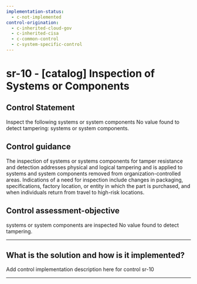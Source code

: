 ```yaml
---
implementation-status:
  - c-not-implemented
control-origination:
  - c-inherited-cloud-gov
  - c-inherited-cisa
  - c-common-control
  - c-system-specific-control
---
```


# sr-10 - \[catalog\] Inspection of Systems or Components

## Control Statement

Inspect the following systems or system components No value found to detect tampering: systems or system components.

## Control guidance

The inspection of systems or systems components for tamper resistance and detection addresses physical and logical tampering and is applied to systems and system components removed from organization-controlled areas. Indications of a need for inspection include changes in packaging, specifications, factory location, or entity in which the part is purchased, and when individuals return from travel to high-risk locations.

## Control assessment-objective

systems or system components are inspected No value found to detect tampering.

______________________________________________________________________

## What is the solution and how is it implemented?

Add control implementation description here for control sr-10

______________________________________________________________________
